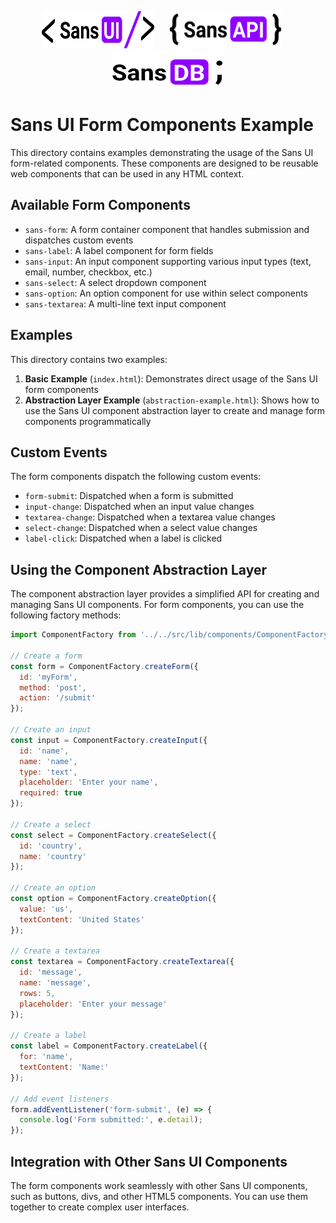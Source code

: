 <p align="center">
  <img src="../../static/logos/ui/logo.sans-ui.svg" alt="Sans UI Logo" width="180" height="60" style="margin-right: 20px;" />
  <img src="../../static/logos/api/logo.sans-api.svg" alt="Sans API Logo" width="180" height="60" style="margin-right: 20px;" />
  <img src="../../static/logos/db/logo.sans-db.svg" alt="Sans DB Logo" width="180" height="60" />
</p>

# Sans UI Form Components Example

This directory contains examples demonstrating the usage of the Sans UI form-related components. These components are designed to be reusable web components that can be used in any HTML context.

## Available Form Components

- `sans-form`: A form container component that handles submission and dispatches custom events
- `sans-label`: A label component for form fields
- `sans-input`: An input component supporting various input types (text, email, number, checkbox, etc.)
- `sans-select`: A select dropdown component
- `sans-option`: An option component for use within select components
- `sans-textarea`: A multi-line text input component

## Examples

This directory contains two examples:

1. **Basic Example** (`index.html`): Demonstrates direct usage of the Sans UI form components
2. **Abstraction Layer Example** (`abstraction-example.html`): Shows how to use the Sans UI component abstraction layer to create and manage form components programmatically

## Custom Events

The form components dispatch the following custom events:

- `form-submit`: Dispatched when a form is submitted
- `input-change`: Dispatched when an input value changes
- `textarea-change`: Dispatched when a textarea value changes
- `select-change`: Dispatched when a select value changes
- `label-click`: Dispatched when a label is clicked

## Using the Component Abstraction Layer

The component abstraction layer provides a simplified API for creating and managing Sans UI components. For form components, you can use the following factory methods:

```javascript
import ComponentFactory from '../../src/lib/components/ComponentFactory.js';

// Create a form
const form = ComponentFactory.createForm({
  id: 'myForm',
  method: 'post',
  action: '/submit'
});

// Create an input
const input = ComponentFactory.createInput({
  id: 'name',
  name: 'name',
  type: 'text',
  placeholder: 'Enter your name',
  required: true
});

// Create a select
const select = ComponentFactory.createSelect({
  id: 'country',
  name: 'country'
});

// Create an option
const option = ComponentFactory.createOption({
  value: 'us',
  textContent: 'United States'
});

// Create a textarea
const textarea = ComponentFactory.createTextarea({
  id: 'message',
  name: 'message',
  rows: 5,
  placeholder: 'Enter your message'
});

// Create a label
const label = ComponentFactory.createLabel({
  for: 'name',
  textContent: 'Name:'
});

// Add event listeners
form.addEventListener('form-submit', (e) => {
  console.log('Form submitted:', e.detail);
});
```

## Integration with Other Sans UI Components

The form components work seamlessly with other Sans UI components, such as buttons, divs, and other HTML5 components. You can use them together to create complex user interfaces.
